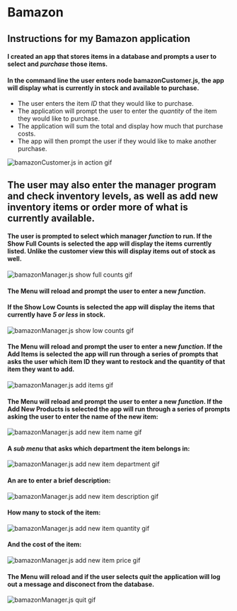 # Bamazon

## Instructions for my Bamazon application

#### I created an app that stores items in a database and prompts a user to select and *purchase* those items. 


#### In the command line the user enters **node bamazonCustomer.js**, the app will display what is currently in stock and available to purchase. 

* The user enters the item *ID* that they would like to purchase.
* The application will prompt the user to enter the *quantity* of the item they would like to purchase.
* The application will sum the total and display how much that purchase costs.
* The app will then prompt the user if they would like to make another purchase.

![bamazonCustomer.js in action gif](https://media.giphy.com/media/xT9IglFq465IMJKqnC/giphy.gif)


## The user may also enter the manager program and check inventory levels, as well as add new inventory items or order more of what is currently available.

#### The user is prompted to select which manager *function* to run. If the **Show Full Counts** is selected the app will display the items currently listed. Unlike the customer view this will display items out of stock as well.  

![bamazonManager.js show full counts gif](https://media.giphy.com/media/xT9IgsgCwWk8UiRb5C/giphy.gif)

#### The **Menu** will reload and prompt the user to enter a new *function*. 

#### If the **Show Low Counts** is selected the app will display the items that currently have *5 or less* in stock.

![bamazonManager.js show low counts gif](https://media.giphy.com/media/l378dbtVzlKKo6W6k/giphy.gif)

#### The **Menu** will reload and prompt the user to enter a new *function*. If the **Add Items** is selected the app will run through a series of prompts that asks the user which item ID they want to restock and the quantity of that item they want to add.

![bamazonManager.js add items gif](https://media.giphy.com/media/3ohhwDF5qFk6AVjCms/giphy.gif)

#### The **Menu** will reload and prompt the user to enter a new *function*. If the **Add New Products** is selected the app will run through a series of prompts asking the user to enter the name of the new item: 

![bamazonManager.js add new item name gif](https://media.giphy.com/media/xT9IgK6GL7gVc9Os3m/giphy.gif)

#### A ***sub menu*** that asks which department the item belongs in:

![bamazonManager.js add new item department gif](https://media.giphy.com/media/l1J9KHr8yf6u5VA6Q/giphy.gif)

#### An are to enter a brief description: 

![bamazonManager.js add new item description gif](https://media.giphy.com/media/3ohhwjoipQVqdNAHVS/giphy.gif)

#### How many to stock of the item:

![bamazonManager.js add new item quantity gif](https://media.giphy.com/media/3ohhwvSMkBuG2Jhxcc/giphy.gif)

#### And the cost of the item:

![bamazonManager.js add new item price gif](https://media.giphy.com/media/l1J9vgBT61aafn1cs/giphy.gif)

#### The **Menu** will reload and if the user selects ***quit*** the application will log out a message and disconect from the database. 

![bamazonManager.js quit gif](https://media.giphy.com/media/3ohhwGm6ihRpPgdmvK/giphy.gif)






